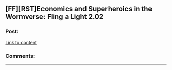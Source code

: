 ## [FF][RST]Economics and Superheroics in the Wormverse: Fling a Light 2.02

### Post:

[Link to content]()

### Comments:

---

